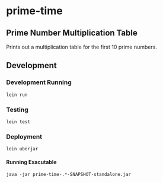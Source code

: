 # prime-time
##  Prime Number Multiplication Table

Prints out a multiplication table for the first 10 prime numbers.

## Development


### Development Running 

`lein run`

### Testing

`lein test`

### Deployment

`lein uberjar`

#### Running Exacutable

`java -jar prime-time-.*-SNAPSHOT-standalone.jar`
